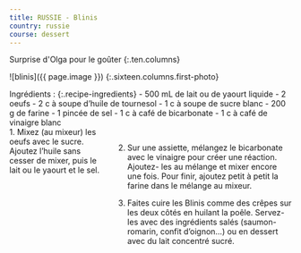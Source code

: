 ```yaml
---
title: RUSSIE - Blinis
country: russie
course: dessert
---
```


Surprise d'Olga pour le goûter
{:.ten.columns}
<!--fin extrait-->

![blinis]({{ page.image }})
{:.sixteen.columns.first-photo}

<div class="four columns" markdown="1">
Ingrédients :
{:.recipe-ingredients}
- 500 mL de lait ou de yaourt liquide
- 2 oeufs
- 2 c à soupe d’huile de tournesol
- 1 c à soupe de sucre blanc
- 200 g de farine
- 1 pincée de sel
- 1 c à café de bicarbonate
- 1 c à café de vinaigre blanc
</div>

<div class="ten columns" markdown="1">
1. Mixez (au mixeur) les oeufs avec le sucre. Ajoutez l’huile sans cesser de mixer, puis le lait ou le yaourt et le sel.

2. Sur une assiette, mélangez le bicarbonate avec le vinaigre pour créer une réaction. Ajoutez- les au mélange et mixer encore une fois. Pour finir, ajoutez petit à petit la farine dans le mélange au mixeur.

3. Faites cuire les Blinis comme des crêpes sur les deux côtés en huilant la poêle. Servez-les avec des ingrédients salés (saumon-romarin, confit d’oignon…) ou en dessert avec du lait concentré sucré.
</div>
